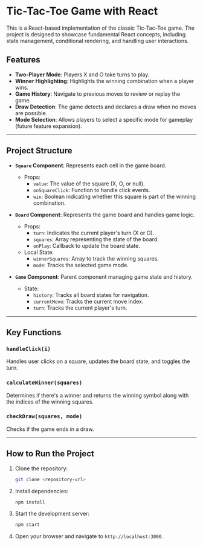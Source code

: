 # Tic-Tac-Toe Game with React

This is a React-based implementation of the classic Tic-Tac-Toe game. The project is designed to showcase fundamental React concepts, including state management, conditional rendering, and handling user interactions.

## Features

- **Two-Player Mode**: Players X and O take turns to play.
- **Winner Highlighting**: Highlights the winning combination when a player wins.
- **Game History**: Navigate to previous moves to review or replay the game.
- **Draw Detection**: The game detects and declares a draw when no moves are possible.
- **Mode Selection**: Allows players to select a specific mode for gameplay (future feature expansion).

---

## Project Structure

- **`Square` Component**: Represents each cell in the game board.
  - Props:
    - `value`: The value of the square (X, O, or null).
    - `onSquareClick`: Function to handle click events.
    - `win`: Boolean indicating whether this square is part of the winning combination.

- **`Board` Component**: Represents the game board and handles game logic.
  - Props:
    - `turn`: Indicates the current player's turn (X or O).
    - `squares`: Array representing the state of the board.
    - `onPlay`: Callback to update the board state.
  - Local State:
    - `winnerSquares`: Array to track the winning squares.
    - `mode`: Tracks the selected game mode.

- **`Game` Component**: Parent component managing game state and history.
  - State:
    - `history`: Tracks all board states for navigation.
    - `currentMove`: Tracks the current move index.
    - `turn`: Tracks the current player's turn.

---

## Key Functions

### `handleClick(i)`
Handles user clicks on a square, updates the board state, and toggles the turn.

### `calculateWinner(squares)`
Determines if there's a winner and returns the winning symbol along with the indices of the winning squares.

### `checkDraw(squares, mode)`
Checks if the game ends in a draw.

---

## How to Run the Project

1. Clone the repository:
   ```bash
   git clone <repository-url>
   ```
2. Install dependencies:
   ```bash
   npm install
   ```
3. Start the development server:
   ```bash
   npm start
   ```
4. Open your browser and navigate to `http://localhost:3000`.
